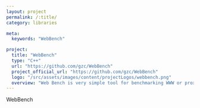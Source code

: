 ```yaml
---
layout: project
permalink: /:title/
category: libraries

meta:
  keywords: "WebBench"

project:
  title: "WebBench"
  type: "C++"
  url: "https://github.com/gzc/WebBench"
  project_official_url: "https://github.com/gzc/WebBench"
  logo: "/src/assets/images/content/projectLogos/webbench.png"
  overview: "Web Bench is very simple tool for benchmarking WWW or proxy servers."
---
```


<p>WebBench</p>
